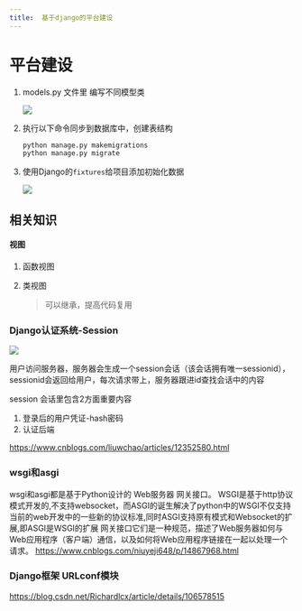 ```yaml
---
title:  基于django的平台建设
---
```




# 平台建设

1. models.py 文件里 编写不同模型类  

   ![](http://biji.51automate.cn/blogs/img/20221128181133.png)

2. 执行以下命令同步到数据库中，创建表结构

   ```bash
   python manage.py makemigrations
   python manage.py migrate
   ```

   

3. 使用Django的`fixtures`给项目添加初始化数据

   ![](http://biji.51automate.cn/blogs/img/20221128181650.png)

   

   

## 相关知识 

#### 视图

1. 函数视图

2. 类视图

   > 可以继承，提高代码复用

### Django认证系统-Session

![](http://biji.51automate.cn/blogs/img/20221129111359.png)

用户访问服务器，服务器会生成一个session会话（该会话拥有唯一sessionid），sessionid会返回给用户，每次请求带上，服务器跟进id查找会话中的内容

session 会话里包含2方面重要内容

1. 登录后的用户凭证-hash密码
2. 认证后端



https://www.cnblogs.com/liuwchao/articles/12352580.html



### wsgi和asgi

wsgi和asgi都是基于Python设计的 Web服务器 网关接口。
WSGI是基于http协议模式开发的,不支持websocket，而ASGI的诞生解决了python中的WSGI不仅支持当前的web开发中的一些新的协议标准,同时ASGI支持原有模式和Websocket的扩展,即ASGI是WSGI的扩展
网关接口它们是一种规范，描述了Web服务器如何与Web应用程序（客户端）通信，以及如何将Web应用程序链接在一起以处理一个请求。
https://www.cnblogs.com/niuyeji648/p/14867968.html



### Django框架 URLconf模块

https://blog.csdn.net/Richardlcx/article/details/106578515
